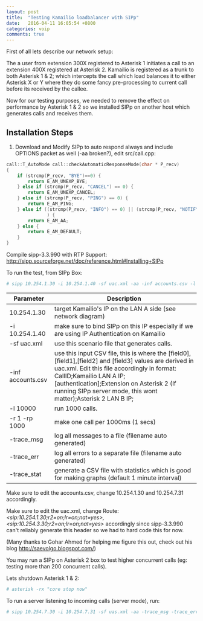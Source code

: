 ```yaml
---
layout: post
title:  "Testing Kamailio loadbalancer with SIPp"
date:   2016-04-11 16:05:54 +0800
categories: voip
comments: true
---
```


First of all lets describe our network setup:
<script src="https://gist.github.com/rpfilomeno/d46493eefaf70d6838c157305ab9778a.js"></script>

The a user from extension 300X registered to Asterisk 1 initiates a call to an extension 400X registered at Asterisk 2. Kamailio is registered as a trunk to both Asterisk 1 & 2; which intercepts the call which load balances it to either Asterisk X or Y where they do some fancy pre-processing to current call before its received by the callee.

Now for our testing purposes, we needed to remove the effect on performance by Asterisk 1 & 2 so we installed SIPp on another host which generates calls and receives them.

Installation Steps
-------------------

1. Download and Modify SIPp to auto respond always and include OPTIONS packet as well (-aa broken?), edit src/call.cpp:


```cpp
call::T_AutoMode call::checkAutomaticResponseMode(char * P_recv)
{
    if (strcmp(P_recv, "BYE")==0) {
        return E_AM_UNEXP_BYE;
    } else if (strcmp(P_recv, "CANCEL") == 0) {
        return E_AM_UNEXP_CANCEL;
    } else if (strcmp(P_recv, "PING") == 0) {
        return E_AM_PING;
    } else if ((strcmp(P_recv, "INFO") == 0) || (strcmp(P_recv, "NOTIFY") == 0) || (strcmp(P_recv, "UPDATE") == 0) || (strcmp(P_recv, "OPTIONS") == 0)
               ) {
        return E_AM_AA;
    } else {
        return E_AM_DEFAULT;
    }
}
```


Compile sipp-3.3.990 with RTP Support: http://sipp.sourceforge.net/doc/reference.html#Installing+SIPp

To run the test, from SIPp Box: 
```bash
# sipp 10.254.1.30 -i 10.254.1.40 -sf uac.xml -aa -inf accounts.csv -l 10000 -r 1 -rp 1000 -trace_msg -trace_err -trace_stat
```

<table class="table">
  <thead>
    <tr>
      <th>Parameter</th>
      <th>Description</th>
    </tr>
  </thead>
  <tbody>
    <tr>
      <td>10.254.1.30</td>
      <td>target Kamailio's IP on the LAN A side (see network diagram)</td>
    </tr>
    <tr>
      <td>-i 10.254.1.40</td>
      <td>make sure to bind SIPp on this IP especially if we are using IP Authentication on Kamailio</td>
    </tr>
    <tr>
      <td>-sf uac.xml</td>
      <td>use this scenario file that generates calls.</td>
    </tr>
    <tr>
      <td>-inf accounts.csv</td>
      <td>use this input CSV file, this is where the [field0],[field1],[field2] and [field3] values are derived in uac.xml. Edit this file accordingly in format: CallID;Kamailio LAN A IP;[authentication];Extension on Asterisk 2 (If running SIPp server mode, this wont matter);Asterisk 2 LAN B IP;</td>
    </tr>
    <tr>
      <td>-l 10000</td>
      <td>run 1000 calls.</td>
    </tr>
    <tr>
      <td>-r 1 -rp 1000</td>
      <td>make one call per 1000ms (1 secs)</td>
    </tr>
    <tr>
      <td>-trace_msg</td>
      <td>log all messages to a file (filename auto generated)</td>
    </tr>
    <tr>
      <td>-trace_err</td>
      <td>log all errors to a separate file (filename auto generated)</td>
    </tr>
    <tr>
      <td>-trace_stat</td>
      <td>generate a CSV file with statistics which is good for making graphs (default 1 minute interval) </td>
    </tr>
  </tbody>
</table>


Make sure to edit the accounts.csv, change 10.254.1.30 and 10.254.7.31 accordingly.

Make sure to edit the uac.xml, change Route: _&lt;sip:10.254.1.30;r2=on;lr=on;nat=yes&gt;,&lt;sip:10.254.3.30;r2=on;lr=on;nat=yes&gt;_ accordingly since sipp-3.3.990 can't reliably generate this header so we had to hard code this for now. 

(Many thanks to Gohar Ahmed for helping me figure this out, check out his blog http://saevolgo.blogspot.com/)


You may run a SIPp on Asterisk 2 box to test higher concurrent calls (eg: testing more than 200 concurrent calls).

Lets shutdown Asterisk 1 & 2: 
```bash
# asterisk -rx "core stop now"
```

To run a server listening to incoming calls (server mode), run:
```bash
# sipp 10.254.7.30 -i 10.254.7.31 -sf uas.xml -aa -trace_msg -trace_err -trace_stat
```


